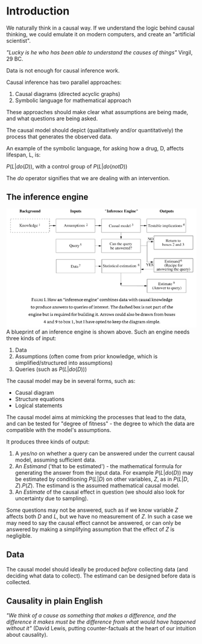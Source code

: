 # Introduction

We naturally think in a causal way. If we understand the logic behind causal thinking, we could emulate it on modern computers, and create an "artificial scientist".

*"Lucky is he who has been able to understand the causes of things"* Virgil, 29 BC.

Data is not enough for causal inference work.

Causal inference has two parallel approaches:

1. Causal diagrams (directed acyclic graphs)
2. Symbolic language for mathematical approach

These approaches should make clear what assumptions are being made, and what questions are being asked. 

The causal model should depict (qualitatively and/or quantitatively) the process that generates the observed data.

An example of the symbolic language, for asking how a drug, D, affects lifespan, L, is:

$P(L | do(D))$, with a control group of $P(L | do(not D))$

The *do* operator signifies that we are dealing with an intervention.

## The inference engine

![](images/inference_engine_blueprint.png)
A blueprint of an inference engine is shown above. Such an engine needs three kinds of input:

1. Data
2. Assumptions (often come from prior knowledge, which is simplified/structured into assumptions)
3. Queries (such as $P(L | do(D))$)

The causal model may be in several forms, such as:

* Causal diagram
* Structure equations
* Logical statements

The causal model aims at mimicking the processes that lead to the data, and can be tested for "degree of fitness" - the degree to which the data are compatible with the model's assumptions.

It produces three kinds of output:

1. A *yes/no* on whether a query can be answered under the current causal model, assuming sufficient data.
2. An *Estimand* ('that to be estimated') - the mathematical formula for generating the answer from the input data. For example $P(L | do(D))$ may be estimated by conditioning $P(L|D)$ on other variables, $Z$, as in $P(L | D,Z).P(Z)$. The estimand is the assumed mathematical causal model.
4. An *Estimate* of the causal effect in question (we should also look for uncertainty due to sampling).

Some questions may not be answered, such as if we know variable $Z$ affects both $D$ and $L$, but we have no measurement of $Z$. In such a case we may need to say the causal effect cannot be answered, or can only be answered by making a simplifying assumption that the effect of $Z$ is negligible.

## Data

The causal model should ideally be produced *before* collecting data (and deciding what data to collect). The estimand can be designed before data is collected.

## Causality in plain English

*"We think of a cause as something that makes a difference, and the difference it makes must be the difference from what would have happened without it"* (David Lewis, putting counter-factuals at the heart of our intuition about causality).
